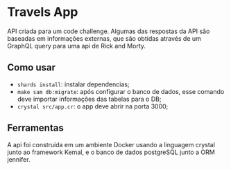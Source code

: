 # Travels App

API criada para um code challenge. Algumas das respostas da API são baseadas em informações externas, que são obtidas através de um GraphQL query para uma api de Rick and Morty.

## Como usar
- `shards install`: instalar dependencias;
- `make sam db:migrate`: após configurar o banco de dados, esse comando deve importar informações das tabelas para o DB;
- `crystal src/app.cr`: o app deve abrir na porta 3000;

## Ferramentas
A api foi construída em um ambiente Docker usando a linguagem crystal junto ao framework Kemal, e o banco de dados postgreSQL junto a ORM jennifer.
